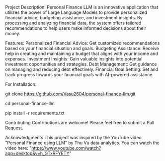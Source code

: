 Project Description:
Personal Finance LLM is an innovative application that utilizes the power of Large Language Models to provide personalized financial advice, budgeting assistance, and investment insights. By processing and analyzing financial data, the system offers tailored recommendations to help users make informed decisions about their money.

Features:
Personalized Financial Advice: Get customized recommendations based on your financial situation and goals.
Budgeting Assistance: Receive help in creating and maintaining a budget that aligns with your income and expenses.
Investment Insights: Gain valuable insights into potential investment opportunities and strategies.
Debt Management: Get guidance on managing and reducing debt effectively.
Financial Goal Setting: Set and track progress towards your financial goals with AI-powered assistance.


For Installation:

git clone https://github.com/Vasu2604/personal-finance-llm.git

cd personal-finance-llm

pip install -r requirements.txt

Contributing
Contributions are welcome! Please feel free to submit a Pull Request.

Acknowledgments
This project was inspired by the YouTube video "Personal Finance using LLM" by Thu Vu data analytics. You can watch the video here: "https://www.youtube.com/watch?app=desktop&v=h_GTxRFYETY"

